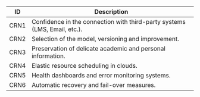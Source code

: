 | ID   | Description                                                               |
| ---- | ------------------------------------------------------------------------- |
| CRN1 | Confidence in the connection with third-party systems (LMS, Email, etc.). |
| CRN2 | Selection of the model, versioning and improvement.                       |
| CRN3 | Preservation of delicate academic and personal information.               |
| CRN4 | Elastic resource scheduling in clouds.                                    |
| CRN5 | Health dashboards and error monitoring systems.                           |
| CRN6 | Automatic recovery and fail-over measures.                                |

